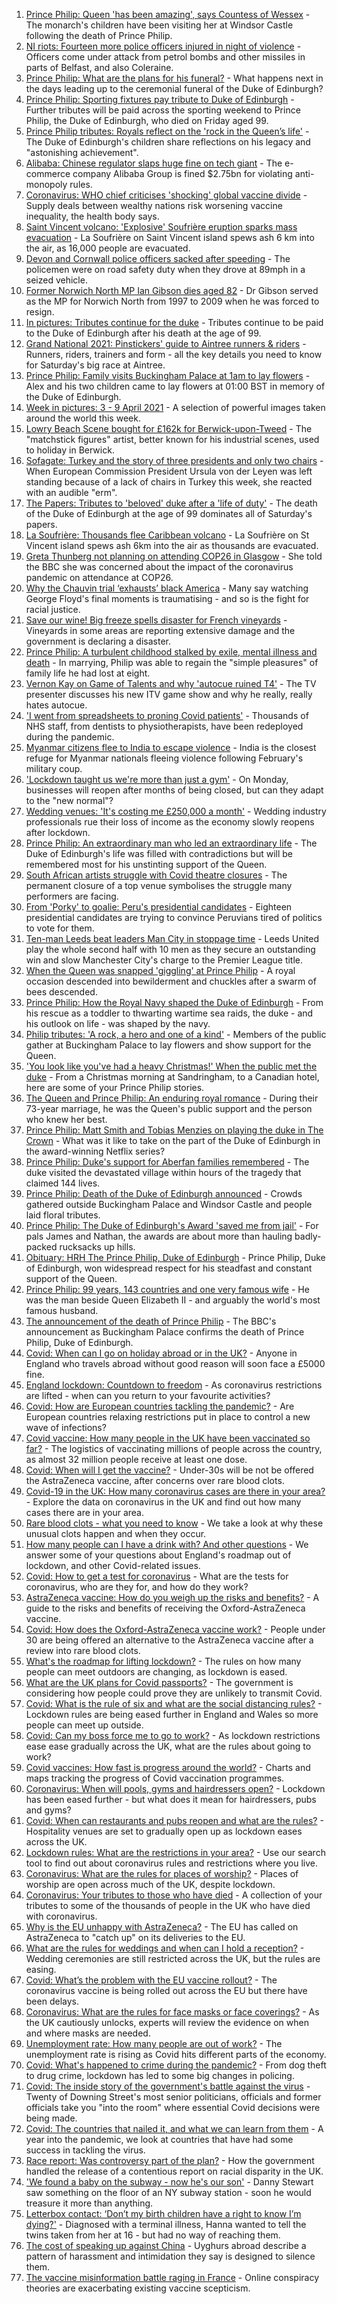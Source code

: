 1. [Prince Philip: Queen 'has been amazing', says Countess of Wessex](https://www.bbc.co.uk/news/uk-56698794) - The monarch's children have been visiting her at Windsor Castle following the death of Prince Philip.
2. [NI riots: Fourteen more police officers injured in night of violence](https://www.bbc.co.uk/news/uk-northern-ireland-56699716) - Officers come under attack from petrol bombs and other missiles in parts of Belfast, and also Coleraine.
3. [Prince Philip: What are the plans for his funeral?](https://www.bbc.co.uk/news/uk-56694327) - What happens next in the days leading up to the ceremonial funeral of the Duke of Edinburgh?
4. [Prince Philip: Sporting fixtures pay tribute to Duke of Edinburgh](https://www.bbc.co.uk/sport/56700886) - Further tributes will be paid across the sporting weekend to Prince Philip, the Duke of Edinburgh, who died on Friday aged 99.
5. [Prince Philip tributes: Royals reflect on the 'rock in the Queen’s life'](https://www.bbc.co.uk/news/uk-56698618) - The Duke of Edinburgh's children share reflections on his legacy and "astonishing achievement".
6. [Alibaba: Chinese regulator slaps huge fine on tech giant](https://www.bbc.co.uk/news/business-56701765) - The e-commerce company Alibaba Group is fined $2.75bn for violating anti-monopoly rules.
7. [Coronavirus: WHO chief criticises 'shocking' global vaccine divide](https://www.bbc.co.uk/news/world-56698854) - Supply deals between wealthy nations risk worsening vaccine inequality, the health body says.
8. [Saint Vincent volcano: 'Explosive' Soufrière eruption sparks mass evacuation](https://www.bbc.co.uk/news/world-latin-america-56693406) - La Soufrière on Saint Vincent island spews ash 6 km into the air, as 16,000 people are evacuated.
9. [Devon and Cornwall police officers sacked after speeding](https://www.bbc.co.uk/news/uk-england-devon-56698186) - The policemen were on road safety duty when they drove at 89mph in a seized vehicle.
10. [Former Norwich North MP Ian Gibson dies aged 82](https://www.bbc.co.uk/news/uk-england-norfolk-56695263) - Dr Gibson served as the MP for Norwich North from 1997 to 2009 when he was forced to resign.
11. [In pictures: Tributes continue for the duke](https://www.bbc.co.uk/news/in-pictures-56700587) - Tributes continue to be paid to the Duke of Edinburgh after his death at the age of 99.
12. [Grand National 2021: Pinstickers' guide to Aintree runners & riders](https://www.bbc.co.uk/sport/horse-racing/56595124) - Runners, riders, trainers and form - all the key details you need to know for Saturday's big race at Aintree.
13. [Prince Philip: Family visits Buckingham Palace at 1am to lay flowers](https://www.bbc.co.uk/news/uk-56699776) - Alex and his two children came to lay flowers at 01:00 BST in memory of the Duke of Edinburgh.
14. [Week in pictures: 3 - 9 April 2021](https://www.bbc.co.uk/news/in-pictures-56689445) - A selection of powerful images taken around the world this week.
15. [Lowry Beach Scene bought for £162k for Berwick-upon-Tweed](https://www.bbc.co.uk/news/uk-england-tyne-56688402) - The "matchstick figures" artist, better known for his industrial scenes, used to holiday in Berwick.
16. [Sofagate: Turkey and the story of three presidents and only two chairs](https://www.bbc.co.uk/news/world-europe-56696618) - When European Commission President Ursula von der Leyen was left standing because of a lack of chairs in Turkey this week, she reacted with an audible "erm".
17. [The Papers: Tributes to 'beloved' duke after a 'life of duty'](https://www.bbc.co.uk/news/blogs-the-papers-56698682) - The death of the Duke of Edinburgh at the age of 99 dominates all of Saturday's papers.
18. [La Soufrière: Thousands flee Caribbean volcano](https://www.bbc.co.uk/news/world-latin-america-56698708) - La Soufrière on St Vincent island spews ash 6km into the air as thousands are evacuated.
19. [Greta Thunberg not planning on attending COP26 in Glasgow](https://www.bbc.co.uk/news/science-environment-56678977) - She told the BBC she was concerned about the impact of the coronavirus pandemic on attendance at COP26.
20. [Why the Chauvin trial ‘exhausts’ black America](https://www.bbc.co.uk/news/world-us-canada-56644465) - Many say watching George Floyd's final moments is traumatising - and so is the fight for racial justice.
21. [Save our wine! Big freeze spells disaster for French vineyards](https://www.bbc.co.uk/news/world-europe-56688031) - Vineyards in some areas are reporting extensive damage and the government is declaring a disaster.
22. [Prince Philip: A turbulent childhood stalked by exile, mental illness and death](https://www.bbc.co.uk/news/uk-56690270) - In marrying, Philip was able to regain the "simple pleasures" of family life he had lost at eight.
23. [Vernon Kay on Game of Talents and why 'autocue ruined T4'](https://www.bbc.co.uk/news/entertainment-arts-56662170) - The TV presenter discusses his new ITV game show and why he really, really hates autocue.
24. ['I went from spreadsheets to proning Covid patients'](https://www.bbc.co.uk/news/uk-56536933) - Thousands of NHS staff, from dentists to physiotherapists, have been redeployed during the pandemic.
25. [Myanmar citizens flee to India to escape violence](https://www.bbc.co.uk/news/world-asia-india-56685935) - India is the closest refuge for Myanmar nationals fleeing violence following February's military coup.
26. ['Lockdown taught us we're more than just a gym'](https://www.bbc.co.uk/news/business-56639211) - On Monday, businesses will reopen after months of being closed, but can they adapt to the "new normal"?
27. [Wedding venues: 'It's costing me £250,000 a month'](https://www.bbc.co.uk/news/business-56689969) - Wedding industry professionals rue their loss of income as the economy slowly reopens after lockdown.
28. [Prince Philip: An extraordinary man who led an extraordinary life](https://www.bbc.co.uk/news/uk-50589065) - The Duke of Edinburgh's life was filled with contradictions but will be remembered most for his unstinting support of the Queen.
29. [South African artists struggle with Covid theatre closures](https://www.bbc.co.uk/news/world-africa-56651742) - The permanent closure of a top venue symbolises the struggle many performers are facing.
30. [From 'Porky' to goalie: Peru's presidential candidates](https://www.bbc.co.uk/news/world-latin-america-56674199) - Eighteen presidential candidates are trying to convince Peruvians tired of politics to vote for them.
31. [Ten-man Leeds beat leaders Man City in stoppage time](https://www.bbc.co.uk/sport/football/56622155) - Leeds United play the whole second half with 10 men as they secure an outstanding win and slow Manchester City's charge to the Premier League title.
32. [When the Queen was snapped 'giggling' at Prince Philip](https://www.bbc.co.uk/news/in-pictures-56242398) - A royal occasion descended into bewilderment and chuckles after a swarm of bees descended.
33. [Prince Philip: How the Royal Navy shaped the Duke of Edinburgh](https://www.bbc.co.uk/news/uk-10266717) - From his rescue as a toddler to thwarting wartime sea raids, the duke - and his outlook on life - was shaped by the navy.
34. [Philip tributes: 'A rock, a hero and one of a kind'](https://www.bbc.co.uk/news/uk-56695307) - Members of the public gather at Buckingham Palace to lay flowers and show support for the Queen.
35. ['You look like you've had a heavy Christmas!' When the public met the duke](https://www.bbc.co.uk/news/uk-56701890) - From a Christmas morning at Sandringham, to a Canadian hotel, here are some of your Prince Philip stories.
36. [The Queen and Prince Philip: An enduring royal romance](https://www.bbc.co.uk/news/uk-56252745) - During their 73-year marriage, he was the Queen's public support and the person who knew her best.
37. [Prince Philip: Matt Smith and Tobias Menzies on playing the duke in The Crown](https://www.bbc.co.uk/news/entertainment-arts-56168336) - What was it like to take on the part of the Duke of Edinburgh in the award-winning Netflix series?
38. [Prince Philip: Duke's support for Aberfan families remembered](https://www.bbc.co.uk/news/uk-wales-44971042) - The duke visited the devastated village within hours of the tragedy that claimed 144 lives.
39. [Prince Philip: Death of the Duke of Edinburgh announced](https://www.bbc.co.uk/news/in-pictures-56692965) - Crowds gathered outside Buckingham Palace and Windsor Castle and people laid floral tributes.
40. [Prince Philip: The Duke of Edinburgh's Award 'saved me from jail'](https://www.bbc.co.uk/news/uk-56301207) - For pals James and Nathan, the awards are about more than hauling badly-packed rucksacks up hills.
41. [Obituary: HRH The Prince Philip, Duke of Edinburgh](https://www.bbc.co.uk/news/uk-10224525) - Prince Philip, Duke of Edinburgh, won widespread respect for his steadfast and constant support of the Queen.
42. [Prince Philip: 99 years, 143 countries and one very famous wife](https://www.bbc.co.uk/news/uk-42651950) - He was the man beside Queen Elizabeth II - and arguably the world's most famous husband.
43. [The announcement of the death of Prince Philip](https://www.bbc.co.uk/news/uk-21927210) - The BBC's announcement as Buckingham Palace confirms the death of Prince Philip, Duke of Edinburgh.
44. [Covid: When can I go on holiday abroad or in the UK?](https://www.bbc.co.uk/news/explainers-52646738) - Anyone in England who travels abroad without good reason will soon face a £5000 fine.
45. [England lockdown: Countdown to freedom](https://www.bbc.co.uk/news/uk-england-56594933) - As coronavirus restrictions are lifted - when can you return to your favourite activities?
46. [Covid: How are European countries tackling the pandemic?](https://www.bbc.co.uk/news/explainers-53640249) - Are European countries relaxing restrictions put in place to control a new wave of infections?
47. [Covid vaccine: How many people in the UK have been vaccinated so far?](https://www.bbc.co.uk/news/health-55274833) - The logistics of vaccinating millions of people across the country, as almost 32 million people receive at least one dose.
48. [Covid: When will I get the vaccine?](https://www.bbc.co.uk/news/health-55045639) - Under-30s will be not be offered the AstraZeneca vaccine, after concerns over rare blood clots.
49. [Covid-19 in the UK: How many coronavirus cases are there in your area?](https://www.bbc.co.uk/news/uk-51768274) - Explore the data on coronavirus in the UK and find out how many cases there are in your area.
50. [Rare blood clots - what you need to know](https://www.bbc.co.uk/news/health-56674796) - We take a look at why these unusual clots happen and when they occur.
51. [How many people can I have a drink with? And other questions](https://www.bbc.co.uk/news/world-asia-china-51176409) - We answer some of your questions about England's roadmap out of lockdown, and other Covid-related issues.
52. [Covid: How to get a test for coronavirus](https://www.bbc.co.uk/news/health-51943612) - What are the tests for coronavirus, who are they for, and how do they work?
53. [AstraZeneca vaccine: How do you weigh up the risks and benefits?](https://www.bbc.co.uk/news/explainers-56665396) - A guide to the risks and benefits of receiving the Oxford-AstraZeneca vaccine.
54. [Covid: How does the Oxford-AstraZeneca vaccine work?](https://www.bbc.co.uk/news/health-55302595) - People under 30 are being offered an alternative to the AstraZeneca vaccine after a review into rare blood clots.
55. [What's the roadmap for lifting lockdown?](https://www.bbc.co.uk/news/explainers-52530518) - The rules on how many people can meet outdoors are changing, as lockdown is eased.
56. [What are the UK plans for Covid passports?](https://www.bbc.co.uk/news/explainers-55718553) - The government is considering how people could prove they are unlikely to transmit Covid.
57. [Covid: What is the rule of six and what are the social distancing rules?](https://www.bbc.co.uk/news/uk-51506729) - Lockdown rules are being eased further in England and Wales so more people can meet up outside.
58. [Covid: Can my boss force me to go to work?](https://www.bbc.co.uk/news/business-52567567) - As lockdown restrictions ease ease gradually across the UK, what are the rules about going to work?
59. [Covid vaccines: How fast is progress around the world?](https://www.bbc.co.uk/news/world-56237778) - Charts and maps tracking the progress of Covid vaccination programmes.
60. [Coronavirus: When will pools, gyms and hairdressers open?](https://www.bbc.co.uk/news/explainers-53349989) - Lockdown has been eased further - but what does it mean for hairdressers, pubs and gyms?
61. [Covid: When can restaurants and pubs reopen and what are the rules?](https://www.bbc.co.uk/news/business-52977388) - Hospitality venues are set to gradually open up as lockdown eases across the UK.
62. [Lockdown rules: What are the restrictions in your area?](https://www.bbc.co.uk/news/uk-54373904) - Use our search tool to find out about coronavirus rules and restrictions where you live.
63. [Coronavirus: What are the rules for places of worship?](https://www.bbc.co.uk/news/explainers-53219921) - Places of worship are open across much of the UK, despite lockdown.
64. [Coronavirus: Your tributes to those who have died](https://www.bbc.co.uk/news/uk-52676411) - A collection of your tributes to some of the thousands of people in the UK who have died with coronavirus.
65. [Why is the EU unhappy with AstraZeneca?](https://www.bbc.co.uk/news/56483766) - The EU has called on AstraZeneca to "catch up" on its deliveries to the EU.
66. [What are the rules for weddings and when can I hold a reception?](https://www.bbc.co.uk/news/explainers-52811509) - Wedding ceremonies are still restricted across the UK, but the rules are easing.
67. [Covid: What’s the problem with the EU vaccine rollout?](https://www.bbc.co.uk/news/explainers-52380823) - The coronavirus vaccine is being rolled out across the EU but there have been delays.
68. [Coronavirus: What are the rules for face masks or face coverings?](https://www.bbc.co.uk/news/health-51205344) - As the UK cautiously unlocks, experts will review the evidence on when and where masks are needed.
69. [Unemployment rate: How many people are out of work?](https://www.bbc.co.uk/news/business-52660591) - The unemployment rate is rising as Covid hits different parts of the economy.
70. [Covid: What's happened to crime during the pandemic?](https://www.bbc.co.uk/news/56463680) - From dog theft to drug crime, lockdown has led to some big changes in policing.
71. [Covid: The inside story of the government's battle against the virus](https://www.bbc.co.uk/news/uk-politics-56361599) - Twenty of Downing Street's most senior politicians, officials and former officials take you "into the room" where essential Covid decisions were being made.
72. [Covid: The countries that nailed it, and what we can learn from them](https://www.bbc.co.uk/news/uk-56455030) - A year into the pandemic, we look at countries that have had some success in tackling the virus.
73. [Race report: Was controversy part of the plan?](https://www.bbc.co.uk/news/uk-politics-56578839) - How the government handled the release of a contentious report on racial disparity in the UK.
74. ['We found a baby on the subway - now he's our son'](https://www.bbc.co.uk/news/stories-56409764) - Danny Stewart saw something on the floor of an NY subway station - soon he would treasure it more than anything.
75. [Letterbox contact: ‘Don’t my birth children have a right to know I’m dying?'](https://www.bbc.co.uk/news/stories-56576285) - Diagnosed with a terminal illness, Hanna wanted to tell the twins taken from her at 16 - but had no way of reaching them.
76. [The cost of speaking up against China](https://www.bbc.co.uk/news/world-asia-china-56563449) - Uyghurs abroad describe a pattern of harassment and intimidation they say is designed to silence them.
77. [The vaccine misinformation battle raging in France](https://www.bbc.co.uk/news/blogs-trending-56526265) - Online conspiracy theories are exacerbating existing vaccine scepticism.
